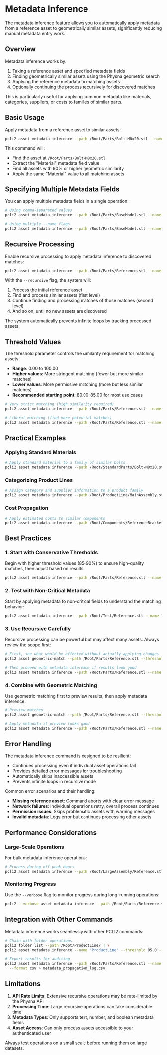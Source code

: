 # Metadata Inference

The metadata inference feature allows you to automatically apply metadata from a reference asset to geometrically similar assets, significantly reducing manual metadata entry work.

## Overview

Metadata inference works by:
1. Taking a reference asset and specified metadata fields
2. Finding geometrically similar assets using the Physna geometric search
3. Applying the reference metadata to matching assets
4. Optionally continuing the process recursively for discovered matches

This is particularly useful for applying common metadata like materials, categories, suppliers, or costs to families of similar parts.

## Basic Usage

Apply metadata from a reference asset to similar assets:

```bash
pcli2 asset metadata inference --path /Root/Parts/Bolt-M8x20.stl --name "Material" --threshold 90.0
```

This command will:
- Find the asset at `/Root/Parts/Bolt-M8x20.stl`
- Extract the "Material" metadata field value
- Find all assets with 90% or higher geometric similarity
- Apply the same "Material" value to all matching assets

## Specifying Multiple Metadata Fields

You can apply multiple metadata fields in a single operation:

```bash
# Using comma-separated values
pcli2 asset metadata inference --path /Root/Parts/BaseModel.stl --name "Material,Cost,Supplier" --threshold 85.0

# Using multiple --name flags
pcli2 asset metadata inference --path /Root/Parts/BaseModel.stl --name "Material" --name "Cost" --name "Supplier" --threshold 85.0
```

## Recursive Processing

Enable recursive processing to apply metadata inference to discovered matches:

```bash
pcli2 asset metadata inference --path /Root/Parts/Reference.stl --name "Category" --threshold 80.0 --recursive
```

With the `--recursive` flag, the system will:
1. Process the initial reference asset
2. Find and process similar assets (first level)
3. Continue finding and processing matches of those matches (second level)
4. And so on, until no new assets are discovered

The system automatically prevents infinite loops by tracking processed assets.

## Threshold Values

The threshold parameter controls the similarity requirement for matching assets:
- **Range**: 0.00 to 100.00
- **Higher values**: More stringent matching (fewer but more similar matches)
- **Lower values**: More permissive matching (more but less similar matches)
- **Recommended starting point**: 80.00-85.00 for most use cases

```bash
# Very strict matching (high similarity required)
pcli2 asset metadata inference --path /Root/Parts/Reference.stl --name "CriticalField" --threshold 95.0

# Liberal matching (find more potential matches)
pcli2 asset metadata inference --path /Root/Parts/Reference.stl --name "GeneralField" --threshold 75.0
```

## Practical Examples

### Applying Standard Materials

```bash
# Apply standard material to a family of similar bolts
pcli2 asset metadata inference --path /Root/StandardParts/Bolt-M8x20.stl --name "Material" --threshold 92.0 --recursive
```

### Categorizing Product Lines

```bash
# Assign category and supplier information to a product family
pcli2 asset metadata inference --path /Root/ProductLine/MainAssembly.stl --name "Category,Supplier,Division" --threshold 85.0
```

### Cost Propagation

```bash
# Apply estimated costs to similar components
pcli2 asset metadata inference --path /Root/Components/ReferenceBracket.stl --name "EstimatedCost,Currency" --threshold 88.0
```

## Best Practices

### 1. Start with Conservative Thresholds

Begin with higher threshold values (85-90%) to ensure high-quality matches, then adjust based on results:

```bash
pcli2 asset metadata inference --path /Root/Parts/Reference.stl --name "Material" --threshold 90.0
```

### 2. Test with Non-Critical Metadata

Start by applying metadata to non-critical fields to understand the matching behavior:

```bash
pcli2 asset metadata inference --path /Root/Test/Reference.stl --name "TestTag" --threshold 85.0
```

### 3. Use Recursive Carefully

Recursive processing can be powerful but may affect many assets. Always review the scope first:

```bash
# First, see what would be affected without actually applying changes
pcli2 asset geometric-match --path /Root/Parts/Reference.stl --threshold 80.0 --format csv > potential_matches.csv

# Then proceed with metadata inference if results look good
pcli2 asset metadata inference --path /Root/Parts/Reference.stl --name "Category" --threshold 80.0 --recursive
```

### 4. Combine with Geometric Matching

Use geometric matching first to preview results, then apply metadata inference:

```bash
# Preview matches
pcli2 asset geometric-match --path /Root/Parts/Reference.stl --threshold 85.0 --format csv

# Apply metadata if preview looks good
pcli2 asset metadata inference --path /Root/Parts/Reference.stl --name "Material" --threshold 85.0
```

## Error Handling

The metadata inference command is designed to be resilient:
- Continues processing even if individual asset operations fail
- Provides detailed error messages for troubleshooting
- Automatically skips inaccessible assets
- Prevents infinite loops in recursive mode

Common error scenarios and their handling:
- **Missing reference asset**: Command aborts with clear error message
- **Network failures**: Individual operations retry, overall process continues
- **Permission issues**: Skips problematic assets with warning messages
- **Invalid metadata**: Logs error but continues processing other assets

## Performance Considerations

### Large-Scale Operations

For bulk metadata inference operations:

```bash
# Process during off-peak hours
pcli2 asset metadata inference --path /Root/LargeAssembly/Reference.stl --name "Category" --threshold 80.0 --recursive
```

### Monitoring Progress

Use the `--verbose` flag to monitor progress during long-running operations:

```bash
pcli2 --verbose asset metadata inference --path /Root/Parts/Reference.stl --name "Material" --threshold 85.0 --recursive
```

## Integration with Other Commands

Metadata inference works seamlessly with other PCLI2 commands:

```bash
# Chain with folder operations
pcli2 folder list --path /Root/ProductLine/ | \
pcli2 asset metadata inference --name "ProductLine" --threshold 85.0 --recursive

# Export results for auditing
pcli2 asset metadata inference --path /Root/Parts/Reference.stl --name "Category" --threshold 85.0 --recursive \
  --format csv > metadata_propagation_log.csv
```

## Limitations

1. **API Rate Limits**: Extensive recursive operations may be rate-limited by the Physna API
2. **Processing Time**: Large recursive operations can take considerable time
3. **Metadata Types**: Only supports text, number, and boolean metadata fields
4. **Asset Access**: Can only process assets accessible to your authenticated user

Always test operations on a small scale before running them on large datasets.